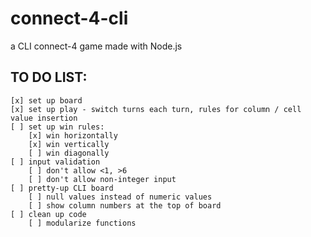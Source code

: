 # connect-4-cli
a CLI connect-4 game made with Node.js

## TO DO LIST:
    [x] set up board
    [x] set up play - switch turns each turn, rules for column / cell value insertion
    [ ] set up win rules:
        [x] win horizontally
        [x] win vertically
        [ ] win diagonally
    [ ] input validation
        [ ] don't allow <1, >6
        [ ] don't allow non-integer input
    [ ] pretty-up CLI board
        [ ] null values instead of numeric values
        [ ] show column numbers at the top of board
    [ ] clean up code
        [ ] modularize functions
